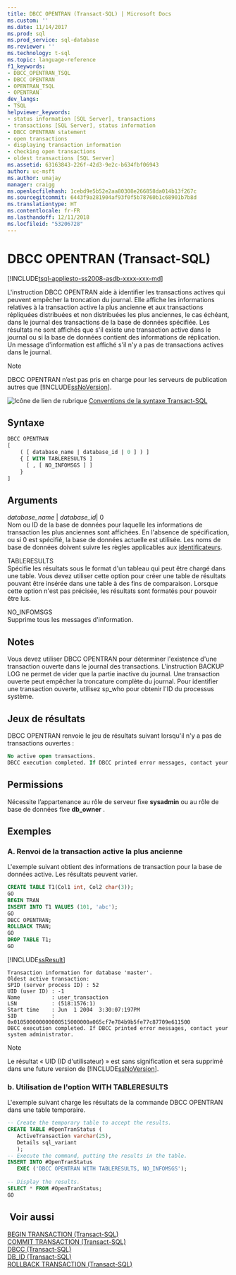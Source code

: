 ```yaml
---
title: DBCC OPENTRAN (Transact-SQL) | Microsoft Docs
ms.custom: ''
ms.date: 11/14/2017
ms.prod: sql
ms.prod_service: sql-database
ms.reviewer: ''
ms.technology: t-sql
ms.topic: language-reference
f1_keywords:
- DBCC_OPENTRAN_TSQL
- DBCC OPENTRAN
- OPENTRAN_TSQL
- OPENTRAN
dev_langs:
- TSQL
helpviewer_keywords:
- status information [SQL Server], transactions
- transactions [SQL Server], status information
- DBCC OPENTRAN statement
- open transactions
- displaying transaction information
- checking open transactions
- oldest transactions [SQL Server]
ms.assetid: 63163843-226f-42d3-9e2c-b634fbf06943
author: uc-msft
ms.author: umajay
manager: craigg
ms.openlocfilehash: 1cebd9e5b52e2aa80308e266858da014b13f267c
ms.sourcegitcommit: 6443f9a281904af93f0f5b78760b1c68901b7b8d
ms.translationtype: HT
ms.contentlocale: fr-FR
ms.lasthandoff: 12/11/2018
ms.locfileid: "53206728"
---
```

# <a name="dbcc-opentran-transact-sql"></a>DBCC OPENTRAN (Transact-SQL)
[!INCLUDE[tsql-appliesto-ss2008-asdb-xxxx-xxx-md](../../includes/tsql-appliesto-ss2008-asdb-xxxx-xxx-md.md)]

L'instruction DBCC OPENTRAN aide à identifier les transactions actives qui peuvent empêcher la troncation du journal. Elle affiche les informations relatives à la transaction active la plus ancienne et aux transactions répliquées distribuées et non distribuées les plus anciennes, le cas échéant, dans le journal des transactions de la base de données spécifiée. Les résultats ne sont affichés que s'il existe une transaction active dans le journal ou si la base de données contient des informations de réplication. Un message d'information est affiché s'il n'y a pas de transactions actives dans le journal.
  
> [!NOTE]
>  DBCC OPENTRAN n’est pas pris en charge pour les serveurs de publication autres que [!INCLUDE[ssNoVersion](../../includes/ssnoversion-md.md)].  
  
![Icône de lien de rubrique](../../database-engine/configure-windows/media/topic-link.gif "Icône lien de rubrique") [Conventions de la syntaxe Transact-SQL](../../t-sql/language-elements/transact-sql-syntax-conventions-transact-sql.md)
  
## <a name="syntax"></a>Syntaxe  
  
```sql
DBCC OPENTRAN   
[   
    ( [ database_name | database_id | 0 ] ) ]  
    { [ WITH TABLERESULTS ]  
      [ , [ NO_INFOMSGS ] ]  
    }  
]   
```  
  
## <a name="arguments"></a>Arguments  
 *database_name* | *database_id*| 0  
 Nom ou ID de la base de données pour laquelle les informations de transaction les plus anciennes sont affichées. En l'absence de spécification, ou si 0 est spécifié, la base de données actuelle est utilisée. Les noms de base de données doivent suivre les règles applicables aux [identificateurs](../../relational-databases/databases/database-identifiers.md).  
  
 TABLERESULTS  
 Spécifie les résultats sous le format d'un tableau qui peut être chargé dans une table. Vous devez utiliser cette option pour créer une table de résultats pouvant être insérée dans une table à des fins de comparaison. Lorsque cette option n'est pas précisée, les résultats sont formatés pour pouvoir être lus.  
  
 NO_INFOMSGS  
 Supprime tous les messages d'information.  
  
## <a name="remarks"></a>Notes   
Vous devez utiliser DBCC OPENTRAN pour déterminer l'existence d'une transaction ouverte dans le journal des transactions. L'instruction BACKUP LOG ne permet de vider que la partie inactive du journal. Une transaction ouverte peut empêcher la troncature complète du journal. Pour identifier une transaction ouverte, utilisez sp_who pour obtenir l'ID du processus système.
  
## <a name="result-sets"></a>Jeux de résultats  
DBCC OPENTRAN renvoie le jeu de résultats suivant lorsqu'il n'y a pas de transactions ouvertes :
  
```sql
No active open transactions.  
DBCC execution completed. If DBCC printed error messages, contact your system administrator.  
```  
  
## <a name="permissions"></a>Permissions  
Nécessite l’appartenance au rôle de serveur fixe **sysadmin** ou au rôle de base de données fixe **db_owner** .
  
## <a name="examples"></a>Exemples  
### <a name="a-returning-the-oldest-active-transaction"></a>A. Renvoi de la transaction active la plus ancienne  
L'exemple suivant obtient des informations de transaction pour la base de données active. Les résultats peuvent varier.
  
```sql  
CREATE TABLE T1(Col1 int, Col2 char(3));  
GO  
BEGIN TRAN  
INSERT INTO T1 VALUES (101, 'abc');  
GO  
DBCC OPENTRAN;  
ROLLBACK TRAN;  
GO  
DROP TABLE T1;  
GO  
```  
  
[!INCLUDE[ssResult](../../includes/ssresult-md.md)]
  
```
Transaction information for database 'master'.
Oldest active transaction:
SPID (server process ID) : 52
UID (user ID) : -1
Name          : user_transaction
LSN           : (518:1576:1)
Start time    : Jun  1 2004  3:30:07:197PM
SID           : 0x010500000000000515000000a065cf7e784b9b5fe77c87709e611500
DBCC execution completed. If DBCC printed error messages, contact your system administrator.
```
  
> [!NOTE]  
>  Le résultat « UID (ID d'utilisateur) » est sans signification et sera supprimé dans une future version de [!INCLUDE[ssNoVersion](../../includes/ssnoversion-md.md)].  
  
### <a name="b-specifying-the-with-tableresults-option"></a>b. Utilisation de l'option WITH TABLERESULTS  
L'exemple suivant charge les résultats de la commande DBCC OPENTRAN dans une table temporaire.
  
```sql  
-- Create the temporary table to accept the results.  
CREATE TABLE #OpenTranStatus (  
   ActiveTransaction varchar(25),  
   Details sql_variant   
   );  
-- Execute the command, putting the results in the table.  
INSERT INTO #OpenTranStatus   
   EXEC ('DBCC OPENTRAN WITH TABLERESULTS, NO_INFOMSGS');  
  
-- Display the results.  
SELECT * FROM #OpenTranStatus;  
GO  
```  
  
## <a name="see-also"></a> Voir aussi  
[BEGIN TRANSACTION &#40;Transact-SQL&#41;](../../t-sql/language-elements/begin-transaction-transact-sql.md)  
[COMMIT TRANSACTION &#40;Transact-SQL&#41;](../../t-sql/language-elements/commit-transaction-transact-sql.md)  
[DBCC &#40;Transact-SQL&#41;](../../t-sql/database-console-commands/dbcc-transact-sql.md)  
[DB_ID &#40;Transact-SQL&#41;](../../t-sql/functions/db-id-transact-sql.md)  
[ROLLBACK TRANSACTION &#40;Transact-SQL&#41;](../../t-sql/language-elements/rollback-transaction-transact-sql.md)
  
  
